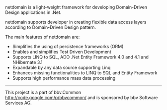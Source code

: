 netdomain is a light-weight framework for developing Domain-Driven Design applications in .Net.

netdomain supports developer in creating flexible data access layers according to Domain-Driven Design pattern.

The main features of netdomain are:
  * Simplifies the using of persistence frameworks (ORM)
  * Enables and simplifies Test Driven Development
  * Supports LINQ to SQL, ADO .Net Entity Framework 4.0 and 4.1 and NHibernate 3.1
  * Expandable by any data source supporting Linq
  * Enhances missing functionalities to LINQ to SQL and Entity Framework
  * Supports high performance mass data processing



---


This project is a part of bbv.Common http://code.google.com/p/bbvcommon/ and is sponsored by bbv Software Services AG.